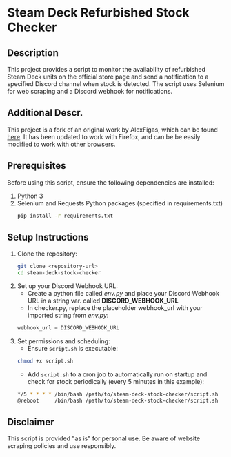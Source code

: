 # Steam Deck Refurbished Stock Checker

## Description

This project provides a script to monitor the availability of refurbished Steam Deck units on the official store page and send a notification to a specified Discord channel when stock is detected. The script uses Selenium for web scraping and a Discord webhook for notifications.

## Additional Descr.

This project is a fork of an original work by AlexFigas, which can be found [here](github.com/AlexFigas/steam-deck-refurbished-stock-checker).
It has been updated to work with Firefox, and can be be easily modified to work with other browsers.

## Prerequisites

Before using this script, ensure the following dependencies are installed:

1. Python 3 
2. Selenium and Requests Python packages (specified in requirements.txt)
    ```sh
    pip install -r requirements.txt
    ```

## Setup Instructions

1. Clone the repository:
    ```sh
    git clone <repository-url>
    cd steam-deck-stock-checker
    ```
2. Set up your Discord Webhook URL:
    - Create a python file called *env.py* and place your Discord Webhook URL in a string var. called **DISCORD_WEBHOOK_URL**
    - In checker.py, replace the placeholder webhook_url with your imported string from *env.py*:
    ```python
    webhook_url = DISCORD_WEBHOOK_URL
    ```
3. Set permissions and scheduling:
    - Ensure `script.sh` is executable:
    ```sh
    chmod +x script.sh
    ```
    - Add `script.sh` to a cron job to automatically run on startup 
      and check for stock periodically (every 5 minutes in this example):
    ```sh
    */5 * * * * /bin/bash /path/to/steam-deck-stock-checker/script.sh
    @reboot     /bin/bash /path/to/steam-deck-stock-checker/script.sh
    ```

## Disclaimer

This script is provided "as is" for personal use. Be aware of website scraping policies and use responsibly.